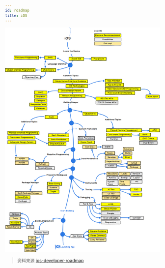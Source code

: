 ```yaml
---
id: roadmap
title: iOS
---
```


![roadmap](../assets/ios/ios_roadmap.png)

>资料来源 [ios-developer-roadmap](https://github.com/BohdanOrlov/iOS-Developer-Roadmap)